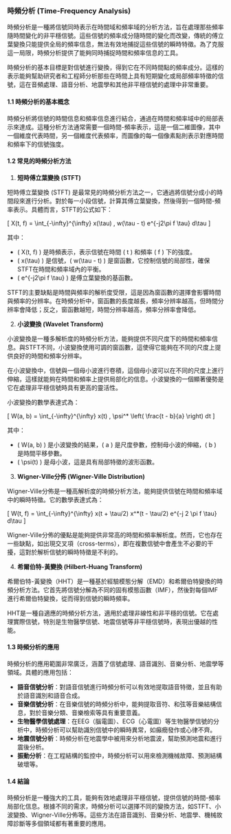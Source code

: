 ### 時頻分析 (Time-Frequency Analysis)

時頻分析是一種將信號同時表示在時間域和頻率域的分析方法，旨在處理那些頻率隨時間變化的非平穩信號。這些信號的頻率成分隨時間的變化而改變，傳統的傅立葉變換只能提供全局的頻率信息，無法有效地捕捉這些信號的瞬時特徵。為了克服這一局限，時頻分析提供了能夠同時捕捉時間和頻率信息的工具。

時頻分析的基本目標是對信號進行變換，得到它在不同時間點的頻率成分。這樣的表示能夠幫助研究者和工程師分析那些在時間上具有短期變化或局部頻率特徵的信號，這在音頻處理、語音分析、地震學和其他非平穩信號的處理中非常重要。

#### 1.1 **時頻分析的基本概念**

時頻分析將信號的時間信息和頻率信息進行結合，通過在時間和頻率域中的局部表示來達成。這種分析方法通常需要一個時間-頻率表示，這是一個二維圖像，其中一個維度代表時間，另一個維度代表頻率，而圖像的每一個像素點則表示對應時間和頻率下的信號強度。

#### 1.2 **常見的時頻分析方法**

1. **短時傅立葉變換 (STFT)**

短時傅立葉變換 (STFT) 是最常見的時頻分析方法之一，它通過將信號分成小的時間段來進行分析。對於每一小段信號，計算其傅立葉變換，然後得到一個時間-頻率表示。具體而言，STFT的公式如下：

\[
X(t, f) = \int_{-\infty}^{\infty} x(\tau) \, w(\tau - t) e^{-j2\pi f \tau} d\tau
\]

其中：
- \( X(t, f) \) 是時頻表示，表示信號在時間 \( t \) 和頻率 \( f \) 下的強度。
- \( x(\tau) \) 是信號，\( w(\tau - t) \) 是窗函數，它控制信號的局部性，確保STFT在時間和頻率域內的平衡。
- \( e^{-j2\pi f \tau} \) 是傅立葉變換的基函數。

STFT的主要缺點是時間與頻率的解析度受限，這是因為窗函數的選擇會影響時間與頻率的分辨率。在時頻分析中，窗函數的長度越長，頻率分辨率越高，但時間分辨率會降低；反之，窗函數越短，時間分辨率越高，頻率分辨率會降低。

2. **小波變換 (Wavelet Transform)**

小波變換是一種多解析度的時頻分析方法，能夠提供不同尺度下的時間和頻率信息。與STFT不同，小波變換使用可調的窗函數，這使得它能夠在不同的尺度上提供良好的時間和頻率分辨率。

在小波變換中，信號與一個母小波進行卷積，這個母小波可以在不同的尺度上進行伸縮，這樣就能夠在時間和頻率上提供局部化的信息。小波變換的一個顯著優勢是它在處理非平穩信號時具有更高的靈活性。

小波變換的數學表達式為：

\[
W(a, b) = \int_{-\infty}^{\infty} x(t) \, \psi^* \left( \frac{t - b}{a} \right) dt
\]

其中：
- \( W(a, b) \) 是小波變換的結果，\( a \) 是尺度參數，控制母小波的伸縮，\( b \) 是時間平移參數。
- \( \psi(t) \) 是母小波，這是具有局部特徵的波形函數。

3. **Wigner-Ville分佈 (Wigner-Ville Distribution)**

Wigner-Ville分佈是一種高解析度的時頻分析方法，能夠提供信號在時間和頻率域中的瞬時特徵。它的數學表達式為：

\[
W(t, f) = \int_{-\infty}^{\infty} x(t + \tau/2) x^*(t - \tau/2) e^{-j 2 \pi f \tau} d\tau
\]

Wigner-Ville分佈的優點是能夠提供非常高的時間和頻率解析度。然而，它也存在一些缺點，如出現交叉項（cross-terms），即在複數信號中會產生不必要的干擾，這對於解析信號的瞬時特徵是不利的。

4. **希爾伯特-黃變換 (Hilbert-Huang Transform)**

希爾伯特-黃變換（HHT）是一種基於經驗模態分解（EMD）和希爾伯特變換的時頻分析方法。它首先將信號分解為不同的固有模態函數（IMF），然後對每個IMF進行希爾伯特變換，從而得到信號的瞬時頻率。

HHT是一種自適應的時頻分析方法，適用於處理非線性和非平穩的信號。它在處理實際信號，特別是生物醫學信號、地震信號等非平穩信號時，表現出優越的性能。

#### 1.3 **時頻分析的應用**

時頻分析的應用範圍非常廣泛，涵蓋了信號處理、語音識別、音樂分析、地震學等領域。具體的應用包括：

- **語音信號分析**：對語音信號進行時頻分析可以有效地提取語音特徵，並且有助於語音識別和語音合成。
- **音樂信號分析**：在音樂信號的時頻分析中，能夠提取音符、和弦等音樂結構信息，對於音樂分類、音樂檢索等具有重要意義。
- **生物醫學信號處理**：在EEG（腦電圖）、ECG（心電圖）等生物醫學信號的分析中，時頻分析可以幫助識別信號中的瞬時異常，如癲癇發作或心律不齊。
- **地震信號分析**：時頻分析在地震學中被用來分析地震波，幫助預測地震和進行震後分析。
- **振動分析**：在工程結構的監控中，時頻分析可以用來檢測機械故障、預測結構破壞等。

#### 1.4 **結論**

時頻分析是一種強大的工具，能夠有效地處理非平穩信號，提供信號的時間-頻率局部化信息。根據不同的需求，時頻分析可以選擇不同的變換方法，如STFT、小波變換、Wigner-Ville分佈等。這些方法在語音識別、音樂分析、地震學、機械故障診斷等多個領域都有著重要的應用。